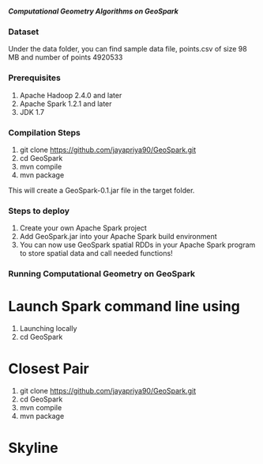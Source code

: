 ##### Computational Geometry Algorithms on GeoSpark

### Dataset
Under the data folder, you can find sample data file, points.csv of size 98 MB and number of points 4920533

### 

### Prerequisites
1. Apache Hadoop 2.4.0 and later
2. Apache Spark 1.2.1 and later
3. JDK 1.7

### Compilation Steps
1. git clone https://github.com/jayapriya90/GeoSpark.git
2. cd GeoSpark
3. mvn compile
4. mvn package

This will create a GeoSpark-0.1.jar file in the target folder.

### Steps to deploy
1. Create your own Apache Spark project
2. Add GeoSpark.jar into your Apache Spark build environment
3. You can now use GeoSpark spatial RDDs in your Apache Spark program to store spatial data and call needed functions!

### Running Computational Geometry on GeoSpark
# Launch Spark command line using
1. Launching locally
2. cd GeoSpark
# Closest Pair
1. git clone https://github.com/jayapriya90/GeoSpark.git
2. cd GeoSpark
3. mvn compile
4. mvn package

# Skyline

